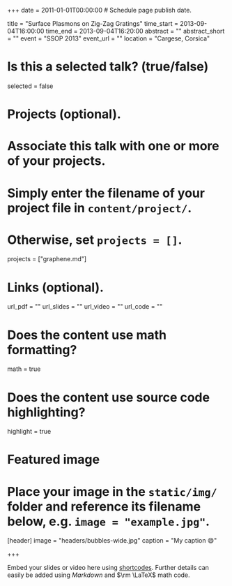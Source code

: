 +++
date = 2011-01-01T00:00:00  # Schedule page publish date.

title = "Surface Plasmons on Zig-Zag Gratings"
time_start = 2013-09-04T16:00:00
time_end = 2013-09-04T16:20:00
abstract = ""
abstract_short = ""
event = "SSOP 2013"
event_url = ""
location = "Cargese, Corsica"

# Is this a selected talk? (true/false)
selected = false

# Projects (optional).
#   Associate this talk with one or more of your projects.
#   Simply enter the filename of your project file in `content/project/`.
#   Otherwise, set `projects = []`.
projects = ["graphene.md"]

# Links (optional).
url_pdf = ""
url_slides = ""
url_video = ""
url_code = ""

# Does the content use math formatting?
math = true

# Does the content use source code highlighting?
highlight = true

# Featured image
# Place your image in the `static/img/` folder and reference its filename below, e.g. `image = "example.jpg"`.
[header]
image = "headers/bubbles-wide.jpg"
caption = "My caption :smile:"

+++

Embed your slides or video here using [shortcodes](https://sourcethemes.com/academic/post/writing-markdown-latex/). Further details can easily be added using *Markdown* and $\rm \LaTeX$ math code.
